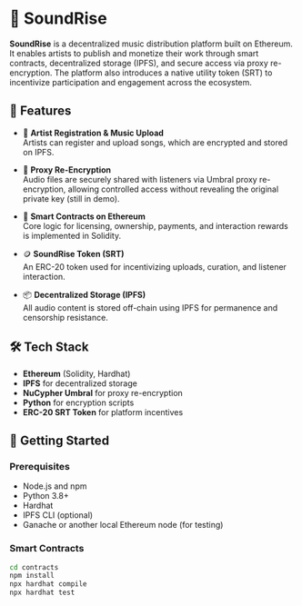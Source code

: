 # 🎵 SoundRise

**SoundRise** is a decentralized music distribution platform built on Ethereum. It enables artists to publish and monetize their work through smart contracts, decentralized storage (IPFS), and secure access via proxy re-encryption. The platform also introduces a native utility token (SRT) to incentivize participation and engagement across the ecosystem.

## 🔧 Features

- 🎤 **Artist Registration & Music Upload**  
  Artists can register and upload songs, which are encrypted and stored on IPFS.

- 🔐 **Proxy Re-Encryption**  
  Audio files are securely shared with listeners via Umbral proxy re-encryption, allowing controlled access without revealing the original private key (still in demo).

- 💸 **Smart Contracts on Ethereum**  
  Core logic for licensing, ownership, payments, and interaction rewards is implemented in Solidity.

- 🪙 **SoundRise Token (SRT)**  
  An ERC-20 token used for incentivizing uploads, curation, and listener interaction.

- 📦 **Decentralized Storage (IPFS)**  
  All audio content is stored off-chain using IPFS for permanence and censorship resistance.

## 🛠️ Tech Stack

- **Ethereum** (Solidity, Hardhat)
- **IPFS** for decentralized storage
- **NuCypher Umbral** for proxy re-encryption
- **Python** for encryption scripts
- **ERC-20 SRT Token** for platform incentives

## 🚀 Getting Started

### Prerequisites
- Node.js and npm
- Python 3.8+
- Hardhat
- IPFS CLI (optional)
- Ganache or another local Ethereum node (for testing)

### Smart Contracts
```bash
cd contracts
npm install
npx hardhat compile
npx hardhat test
